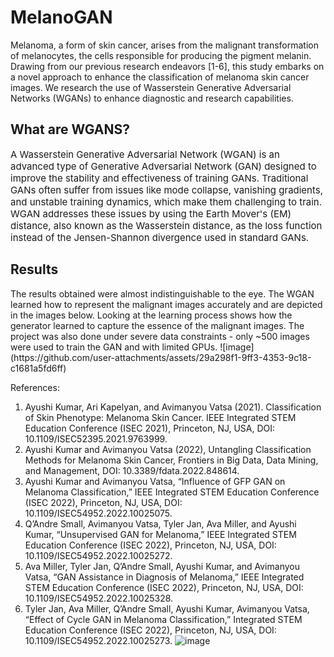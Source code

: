# MelanoGAN
Melanoma, a form of skin cancer, arises from the malignant transformation of melanocytes, the cells responsible for producing the pigment melanin. Drawing from our previous research endeavors [1-6], this study embarks on a novel approach to enhance the classification of melanoma skin cancer images. We research the use of Wasserstein Generative Adversarial Networks (WGANs) to enhance diagnostic and research capabilities.

<h2> What are WGANS? </h2>
<p style="font-size: 15px;"> A Wasserstein Generative Adversarial Network (WGAN) is an advanced type of Generative Adversarial Network (GAN) designed to improve the stability and effectiveness of training GANs. Traditional GANs often suffer from issues like mode collapse, vanishing gradients, and unstable training dynamics, which make them challenging to train. WGAN addresses these issues by using the Earth Mover's (EM) distance, also known as the Wasserstein distance, as the loss function instead of the Jensen-Shannon divergence used in standard GANs. </p>

<h2> Results </h2>
The results obtained were almost indistinguishable to the eye. The WGAN learned how to represent the malignant images accurately and are depicted in the images below. Looking at the learning process shows how the generator learned to capture the essence of the malignant images. The project was also done under severe data constraints - only ~500 images were used to train the GAN and with limited GPUs.
![image](https://github.com/user-attachments/assets/29a298f1-9ff3-4353-9c18-c1681a5fd6ff)



References:
1.	Ayushi Kumar, Ari Kapelyan, and Avimanyou Vatsa (2021). Classification of Skin Phenotype: Melanoma Skin Cancer. IEEE Integrated STEM Education Conference (ISEC 2021), Princeton, NJ, USA, DOI: 10.1109/ISEC52395.2021.9763999. 
2.	Ayushi Kumar and Avimanyou Vatsa (2022), Untangling Classification Methods for Melanoma Skin Cancer, Frontiers in Big Data, Data Mining, and Management, DOI: 10.3389/fdata.2022.848614. 
3.	Ayushi Kumar and Avimanyou Vatsa, “Influence of GFP GAN on Melanoma Classification,” IEEE Integrated STEM Education Conference (ISEC 2022), Princeton, NJ, USA, DOI: 10.1109/ISEC54952.2022.10025075. 
4.	Q’Andre Small, Avimanyou Vatsa, Tyler Jan, Ava Miller, and Ayushi Kumar, “Unsupervised GAN for Melanoma,” IEEE Integrated STEM Education Conference (ISEC 2022), Princeton, NJ, USA, DOI: 10.1109/ISEC54952.2022.10025272. 
5.	Ava Miller, Tyler Jan, Q’Andre Small, Ayushi Kumar, and Avimanyou Vatsa, “GAN Assistance in Diagnosis of Melanoma,” IEEE Integrated STEM Education Conference (ISEC 2022), Princeton, NJ, USA, DOI: 10.1109/ISEC54952.2022.10025328. 
6.	Tyler Jan, Ava Miller, Q’Andre Small, Ayushi Kumar, Avimanyou Vatsa, “Effect of Cycle GAN in Melanoma Classification,” Integrated STEM Education Conference (ISEC 2022), Princeton, NJ, USA, DOI: 10.1109/ISEC54952.2022.10025273.
![image](https://github.com/user-attachments/assets/5f8f8550-59aa-4736-91a9-1258c74e78f1)


